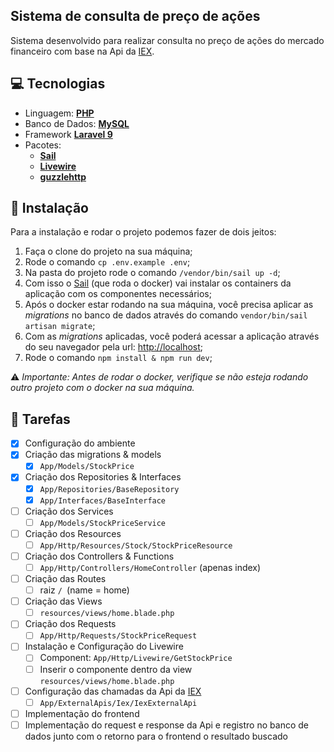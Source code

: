 ## Sistema de consulta de preço de ações

Sistema desenvolvido para realizar consulta no preço de ações do mercado financeiro com base na Api da [IEX](https://iexcloud.io).

## :computer: Tecnologias

- Linguagem: **[PHP](https://www.php.net/releases/8.1/en.php)**
- Banco de Dados: **[MySQL]()**
- Framework **[Laravel 9](https://laravel.com/)**
- Pacotes:
    - **[Sail](https://laravel.com/docs/9.x/sail)**
    - **[Livewire](https://laravel-livewire.com/)**
    - **[guzzlehttp](https://github.com/guzzle/guzzle)**


## :space_invader: Instalação

Para a instalação e rodar o projeto podemos fazer de dois jeitos:

1. Faça o clone do projeto na sua máquina;
2. Rode o comando `cp .env.example .env`;
3. Na pasta do projeto rode o comando `/vendor/bin/sail up -d`;
4. Com isso o [Sail](https://laravel.com/docs/9.x/sail) (que roda o docker) vai instalar os containers da aplicação com os componentes necessários;
5. Após o docker estar rodando na sua máquina, você precisa aplicar as *migrations* no banco de dados através do comando `vendor/bin/sail artisan migrate`;
6. Com as *migrations* aplicadas, você poderá acessar a aplicação através do seu navegador pela url: [http://localhost](http://localhost);
7. Rode o comando `npm install & npm run dev`;

:warning: *Importante: Antes de rodar o docker, verifique se não esteja rodando outro projeto com o docker na sua máquina.* 

## :dart: Tarefas

- [x] Configuração do ambiente
- [x] Criação das migrations & models
    - [x] `App/Models/StockPrice`
- [x] Criação dos Repositories & Interfaces
    - [x] `App/Repositories/BaseRepository`
    - [x] `App/Interfaces/BaseInterface`
- [ ] Criação dos Services
    - [ ] `App/Models/StockPriceService`
- [ ] Criação dos Resources
    - [ ] `App/Http/Resources/Stock/StockPriceResource`
- [ ] Criação dos Controllers & Functions
    - [ ] `App/Http/Controllers/HomeController` (apenas index)
- [ ] Criação das Routes
    - [ ] raiz `/ `(name = home)
- [ ] Criação das Views
    - [ ] `resources/views/home.blade.php`
- [ ] Criação dos Requests
    - [ ] `App/Http/Requests/StockPriceRequest`
- [ ] Instalação e Configuração do Livewire
    - [ ] Component: `App/Http/Livewire/GetStockPrice`
    - [ ] Inserir o componente dentro da view `resources/views/home.blade.php`
- [ ] Configuração das chamadas da Api da [IEX](https://iexcloud.io)
    - [ ] `App/ExternalApis/Iex/IexExternalApi`
- [ ] Implementação do frontend
- [ ] Implementação do request e response da Api e registro no banco de dados junto com o retorno para o frontend o resultado buscado
